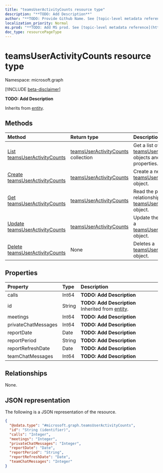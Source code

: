 ```yaml
---
title: "teamsUserActivityCounts resource type"
description: "**TODO: Add Description**"
author: "**TODO: Provide Github Name. See [topic-level metadata reference](https://msgo.azurewebsites.net/add/document/guidelines/metadata.html#topic-level-metadata)**"
localization_priority: Normal
ms.prod: "**TODO: Add MS prod. See [topic-level metadata reference](https://msgo.azurewebsites.net/add/document/guidelines/metadata.html#topic-level-metadata)**"
doc_type: resourcePageType
---
```


# teamsUserActivityCounts resource type

Namespace: microsoft.graph

[!INCLUDE [beta-disclaimer](../../includes/beta-disclaimer.md)]

**TODO: Add Description**


Inherits from [entity](../resources/entity.md).

## Methods
|Method|Return type|Description|
|:---|:---|:---|
|[List teamsUserActivityCounts](../api/teamsuseractivitycounts-list.md)|[teamsUserActivityCounts](../resources/teamsuseractivitycounts.md) collection|Get a list of the [teamsUserActivityCounts](../resources/teamsuseractivitycounts.md) objects and their properties.|
|[Create teamsUserActivityCounts](../api/teamsuseractivitycounts-create.md)|[teamsUserActivityCounts](../resources/teamsuseractivitycounts.md)|Create a new [teamsUserActivityCounts](../resources/teamsuseractivitycounts.md) object.|
|[Get teamsUserActivityCounts](../api/teamsuseractivitycounts-get.md)|[teamsUserActivityCounts](../resources/teamsuseractivitycounts.md)|Read the properties and relationships of a [teamsUserActivityCounts](../resources/teamsuseractivitycounts.md) object.|
|[Update teamsUserActivityCounts](../api/teamsuseractivitycounts-update.md)|[teamsUserActivityCounts](../resources/teamsuseractivitycounts.md)|Update the properties of a [teamsUserActivityCounts](../resources/teamsuseractivitycounts.md) object.|
|[Delete teamsUserActivityCounts](../api/teamsuseractivitycounts-delete.md)|None|Deletes a [teamsUserActivityCounts](../resources/teamsuseractivitycounts.md) object.|

## Properties
|Property|Type|Description|
|:---|:---|:---|
|calls|Int64|**TODO: Add Description**|
|id|String|**TODO: Add Description** Inherited from [entity](../resources/entity.md).|
|meetings|Int64|**TODO: Add Description**|
|privateChatMessages|Int64|**TODO: Add Description**|
|reportDate|Date|**TODO: Add Description**|
|reportPeriod|String|**TODO: Add Description**|
|reportRefreshDate|Date|**TODO: Add Description**|
|teamChatMessages|Int64|**TODO: Add Description**|

## Relationships
None.

## JSON representation
The following is a JSON representation of the resource.
<!-- {
  "blockType": "resource",
  "keyProperty": "id",
  "@odata.type": "microsoft.graph.teamsUserActivityCounts",
  "baseType": "microsoft.graph.entity",
  "openType": false
}
-->
``` json
{
  "@odata.type": "#microsoft.graph.teamsUserActivityCounts",
  "id": "String (identifier)",
  "calls": "Integer",
  "meetings": "Integer",
  "privateChatMessages": "Integer",
  "reportDate": "Date",
  "reportPeriod": "String",
  "reportRefreshDate": "Date",
  "teamChatMessages": "Integer"
}
```

